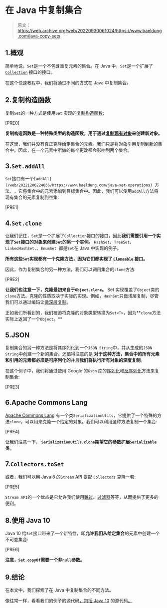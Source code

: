 # 在 Java 中复制集合

> 原文：<https://web.archive.org/web/20220930061024/https://www.baeldung.com/java-copy-sets>

## 1.概观

简单地说，`Set`是一个不包含重复元素的集合。在 Java 中，`Set`是一个扩展了 [`Collection`](/web/20221206224036/https://www.baeldung.com/java-collections) 接口的接口。

在这个快速教程中，我们将通过不同的方式在 Java 中复制集合。

## 2.复制构造函数

复制`Set`的一种方式是使用`Set` 实现的[复制构造函数](/web/20221206224036/https://www.baeldung.com/java-constructors):

[PRE0]

**复制构造函数是一种特殊类型的构造函数，用于通过[复制现有对象](/web/20221206224036/https://www.baeldung.com/java-deep-copy)来创建新对象。**

在这里，我们并没有真正克隆给定集合的元素。我们只是将对象引用复制到新的集合中。因此，在一个元素中所做的每个更改都会影响到两个集合。

## 3.`Set.addAll`

`Set`接口有一个`[addAll](/web/20221206224036/https://www.baeldung.com/java-set-operations) `方法`. `，它将集合中的元素添加到目标集合中。因此，我们可以使用`addAll`方法将现有集合的元素复制到空集:

[PRE1]

## 4.`Set.clone`

让我们记住，`Set`是一个扩展了`Collection`接口的接口，因此**我们需要引用一个实现了`Set`接口的对象来创建`Set`的另一个实例。** `HashSet`、`TreeSet`、`LinkedHashSet,`、`EnumSet `都是`Set`在 Java 中实现的例子。

**所有这些`Set`实现都有一个克隆方法，因为它们都实现了 [`Cloneable`](/web/20221206224036/https://www.baeldung.com/java-deep-copy) 接口。**

因此，作为复制集合的另一种方法，我们可以调用集合的`clone`方法:

[PRE2]

**让我们也注意一下，克隆最初来自于`Object.clone`。** Set 实现覆盖了`Object`类的`clone`方法。克隆的性质取决于实际的实现。例如，`HashSet`只做浅层复制，尽管我们可以通过编码让[做深层复制](/web/20221206224036/https://www.baeldung.com/java-deep-copy)。

正如我们所看到的，我们被迫将克隆的对象类型转换为`Set<T>`，因为**`clone`方法实际上返回了一个`Object`。**

## 5.JSON

复制集合的另一种方法是将其序列化到一个`JSON String`中，并从生成的`JSON String`中创建一个新的集合。还值得注意的是 **对于这种方法，集合中的所有元素和引用的元素都必须是可序列化的**并且**我们将执行所有对象的深度复制**。

在这个例子中，我们将通过使用 Google 的`Gson` 库的[序列化](/web/20221206224036/https://www.baeldung.com/gson-serialization-guide)和[反序列化](/web/20221206224036/https://www.baeldung.com/gson-deserialization-guide)方法来复制集合:

[PRE3]

## 6.Apache Commons Lang

[Apache Commons Lang](/web/20221206224036/https://www.baeldung.com/java-commons-lang-3) 有一个类`SerializationUtils`，它提供了一个特殊的方法`clone`，可以用来克隆一个给定的对象。我们可以利用这种方法复制一个集合:

[PRE4]

让我们注意一下， **`SerializationUtils.clone`期望它的参数扩展`Serializable` 类**。

## 7.`Collectors.toSet`

或者，我们可以用 [Java 8 的`Stream` API](/web/20221206224036/https://www.baeldung.com/java-8-streams) 搭配 [`Collectors`](/web/20221206224036/https://www.baeldung.com/java-8-collectors) 克隆一套:

[PRE5]

`Stream API`的一个优点是它允许我们使用[跳过](/web/20221206224036/https://www.baeldung.com/java-8-streams)、[过滤器](/web/20221206224036/https://www.baeldung.com/java-stream-filter-lambda)等等，从而提供了更多的便利。

## 8.使用 Java 10

Java 10 给`Set`接口带来了一个新特性，即**允许我们从给定集合**的元素中创建一个不可变集合:

[PRE6]

**注意，`Set.copyOf`需要一个非`null`参数。**

## 9.结论

在本文中，我们探索了在 Java 中复制集合的不同方法。

像往常一样，看看我们的例子的源代码[，包括 Java 10](https://web.archive.org/web/20221206224036/https://github.com/eugenp/tutorials/tree/master/core-java-modules/core-java-collections-set) 的源代码[。](https://web.archive.org/web/20221206224036/https://github.com/eugenp/tutorials/tree/master/core-java-modules/core-java-10)
